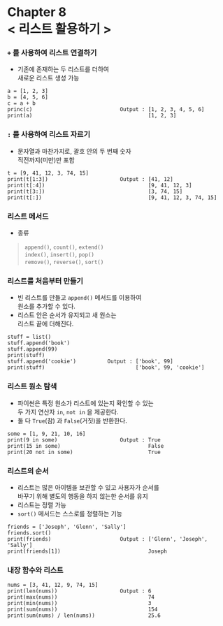 Chapter 8<br/>
< 리스트 활용하기 >
=====================


### `+` 를 사용하여 리스트 연결하기
- 기존에 존재하는 두 리스트를 더하여<br/>
새로운 리스트 생성 가능

```
a = [1, 2, 3]
b = [4, 5, 6]
c = a + b
princ(c)                            Output : [1, 2, 3, 4, 5, 6]
print(a)                                     [1, 2, 3]
```


### `:` 를 사용하여 리스트 자르기
- 문자열과 마찬가지로, 괄호 안의 두 번째 숫자<br/>
직전까지(미만)만 포함

```
t = [9, 41, 12, 3, 74, 15]
print(t[1:3])                       Output : [41, 12]
print(t[:4])                                 [9, 41, 12, 3]
print(t[3:])                                 [3, 74, 15]
print(t[:])                                  [9, 41, 12, 3, 74, 15]
```


### 리스트 메서드
- 종류
> `append()`, `count()`, `extend()`<br/>
> `index()`, `insert()`, `pop()`<br/>
> `remove()`, `reverse()`, `sort()`


### 리스트를 처음부터 만들기
- 빈 리스트를 만들고 `append()` 메서드를 이용하여<br/>
원소를 추가할 수 있다.
- 리스트 안은 순서가 유지되고 새 원소는<br/>
리스트 끝에 더해진다.

```
stuff = list()
stuff.append('book')
stuff.append(99)
print(stuff)
stuff.append('cookie')          Output : ['book', 99]
print(stuff)                             ['book', 99, 'cookie']
```


### 리스트 원소 탐색
- 파이썬은 특정 원소가 리스트에 있는지 확인할 수 있는<br/>
두 가지 연산자 `in`, `not in` 을 제공한다.
- 둘 다 `True`(참) 과 `False`(거짓)을 반환한다.

```
some = [1, 9, 21, 10, 16]
print(9 in some)                    Output : True
print(15 in some)                            False
print(20 not in some)                        True
```


### 리스트의 순서
- 리스트는 많은 아이템을 보관할 수 있고 사용자가 순서를<br/>
바꾸기 위해 별도의 행동을 하지 않는한 순서를 유지
- 리스트는 정렬 가능
- `sort()` 메서드는 스스로를 정렬하는 기능

```
friends = ['Joseph', 'Glenn', 'Sally']
friends.sort()
print(friends)                      Output : ['Glenn', 'Joseph', 'Sally']
print(friends[1])                            Joseph
```


### 내장 함수와 리스트
```
nums = [3, 41, 12, 9, 74, 15]
print(len(nums))                    Output : 6
print(max(nums))                             74
print(min(nums))                             3
print(sum(nums))                             154
print(sum(nums) / len(nums))                 25.6
```
